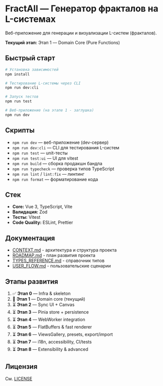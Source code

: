 # FractAll — Генератор фракталов на L-системах

Веб-приложение для генерации и визуализации L-систем (фракталов).

**Текущий этап:** Этап 1 — Domain Core (Pure Functions)

## Быстрый старт

```bash
# Установка зависимостей
npm install

# Тестирование L-системы через CLI
npm run dev:cli

# Запуск тестов
npm run test

# Веб-приложение (на этапе 1 - заглушка)
npm run dev
```

## Скрипты

- `npm run dev` — веб-приложение (dev-сервер)
- `npm run dev:cli` — CLI для тестирования L-систем
- `npm run test` — unit-тесты
- `npm run test:ui` — UI для vitest
- `npm run build` — сборка продакшн бандла
- `npm run typecheck` — проверка типов TypeScript
- `npm run lint` / `lint:fix` — линтинг
- `npm run format` — форматирование кода

## Стек

- **Core:** Vue 3, TypeScript, Vite
- **Валидация:** Zod
- **Тесты:** Vitest
- **Code Quality:** ESLint, Prettier

## Документация

- [CONTEXT.md](docs/context/CONTEXT.md) - архитектура и структура проекта
- [ROADMAP.md](docs/context/ROADMAP.md) - план развития проекта
- [TYPES_REFERENCE.md](docs/context/TYPES_REFERENCE.md) - справочник типов
- [USER_FLOW.md](docs/context/USER_FLOW.md) - пользовательские сценарии

## Этапы развития

1. ✅ **Этап 0** — Infra & skeleton
2. 🚧 **Этап 1** — Domain core (текущий)
3. ⏳ **Этап 2** — Sync UI + Canvas
4. ⏳ **Этап 3** — Pinia store + persistence
5. ⏳ **Этап 4** — WebWorker integration
6. ⏳ **Этап 5** — FlatBuffers & fast renderer
7. ⏳ **Этап 6** — ViewsGallery, presets, export/import
8. ⏳ **Этап 7** — i18n, accessibility, CI/tests
9. ⏳ **Этап 8** — Extensibility & advanced

## Лицензия

См. [LICENSE](LICENSE)
